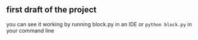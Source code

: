 ## first draft of the project

you can see it working by running block.py in an IDE or `python block.py` in your command line